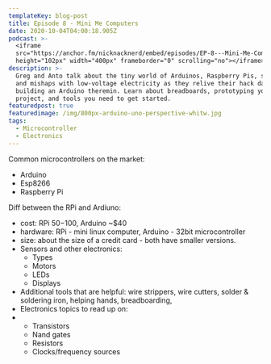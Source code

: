 ```yaml
---
templateKey: blog-post
title: Episode 8 - Mini Me Computers
date: 2020-10-04T04:00:18.905Z
podcast: >-
  <iframe
  src="https://anchor.fm/nicknacknerd/embed/episodes/EP-8---Mini-Me-Computers-eki8s5"
  height="102px" width="400px" frameborder="0" scrolling="no"></iframe>
description: >-
  Greg and Anto talk about the tiny world of Arduinos, Raspberry Pis, sensors,
  and mishaps with low-voltage electricity as they relive their hack day
  building an Arduino theremin. Learn about breadboards, prototyping your own
  project, and tools you need to get started.
featuredpost: true
featuredimage: /img/800px-arduino-uno-perspective-whitw.jpg
tags:
  - Microcontroller
  - Electronics
---
```

Common microcontrollers on the market: 
 * Arduino
 * Esp8266
 * Raspberry Pi

Diff between the RPi and Ardiuno: 
* cost: RPi $50-$100, Arduino ~$40
* hardware: RPi - mini linux computer, Arduino - 32bit microcontroller 
* size: about the size of a credit card -  both have smaller versions.
* Sensors and other electronics:
  * Types
  * Motors
  * LEDs
  * Displays
* Additional tools that are helpful: wire strippers, wire cutters, solder & soldering iron, helping hands, breadboarding,
* Electronics topics to read up on:
* * Transistors
  * Nand gates
  * Resistors
  * Clocks/frequency sources
